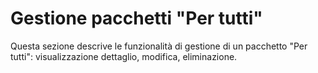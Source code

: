 # Gestione pacchetti "Per tutti"

Questa sezione descrive le funzionalità di gestione di un pacchetto "Per tutti": visualizzazione dettaglio, modifica, eliminazione.&#x20;
